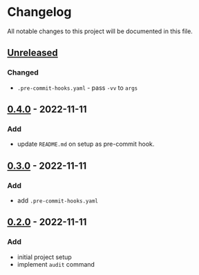 # Changelog

All notable changes to this project will be documented in this file.

## [Unreleased]

### Changed
* `.pre-commit-hooks.yaml` - pass `-vv` to `args`

## [0.4.0] - 2022-11-11
### Add
* update `README.md` on setup as pre-commit hook.

## [0.3.0] - 2022-11-11
### Add
* add `.pre-commit-hooks.yaml`

## [0.2.0] - 2022-11-11
### Add
* initial project setup
* implement `audit` command


[Unreleased]: https://github.com/koyeung/ko-poetry-audit-plugin/compare/main...HEAD
[0.4.0]: https://github.com/koyeung/ko-poetry-audit-plugin/releases/tag/0.4.0
[0.3.0]: https://github.com/koyeung/ko-poetry-audit-plugin/releases/tag/0.3.0
[0.2.0]: https://github.com/koyeung/ko-poetry-audit-plugin/releases/tag/0.2.0
